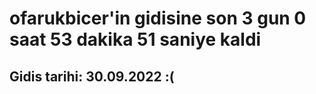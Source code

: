 # ofarukbicer'in gidisine son 3 gun 0 saat 53 dakika 51 saniye kaldi

## Gidis tarihi: 30.09.2022 :(
